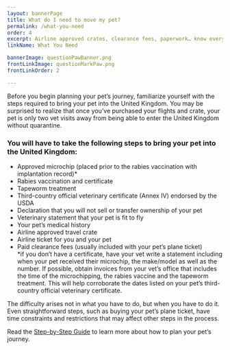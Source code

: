 ```yaml
---
layout: bannerPage
title: What do I need to move my pet?
permalink: /what-you-need
order: 4
excerpt: Airline approved crates, clearance fees, paperwork… know everything you’ll need to move your pet overseas
linkName: What You Need

bannerImage: questionPawBanner.png
frontLinkImage: questionMarkPaw.png
frontLinkOrder: 2

---
```


Before you begin planning your pet’s journey, familiarize yourself with the steps required to bring your pet into the United Kingdom.  You may be surprised to realize that once you’ve purchased your flights and crate, your pet is only two vet visits away from being able to enter the United Kingdom without quarantine.
<h3>You will have to take the following steps to bring your pet into the United Kingdom:</h3>
<ul class="bold-list">
	<li>Approved microchip (placed prior to the rabies vaccination with implantation record)*</li>
	<li>Rabies vaccination and certificate</li>
	<li>Tapeworm treatment</li>
	<li>Third-country official veterinary certificate (Annex IV) endorsed by the USDA</li>
	<li>Declaration that you will not sell or transfer ownership of your pet</li>
	<li>Veterinary statement that your pet is fit to fly</li>
	<li>Your pet’s medical history</li>
	<li>Airline approved travel crate</li>
	<li>Airline ticket for you and your pet</li>
	<li>Paid clearance fees (usually included with your pet’s plane ticket)</li>
	<div class="subscript">
		*if you don’t have a certificate, have your vet write a statement including when your pet received their microchip, the make/model as well as the number.  If possible, obtain invoices from your vet’s office that includes the time of the microchipping, the rabies vaccine and the tapeworm treatment.  This will help corroborate the dates listed on your pet’s third-country official veterinary certificate. 
	</div>
</ul>

The difficulty arises not in what you have to do, but when you have to do it.  Even straightforward steps, such as buying your pet’s plane ticket, have time constraints and restrictions that may affect other steps in the process.  

Read the <a href="/step-by-step-walkthrough">Step-by-Step Guide</a> to learn more about how to plan your pet’s journey.
